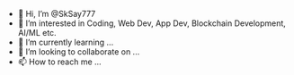 - 👋 Hi, I’m @SkSay777
- 👀 I’m interested in Coding, Web Dev, App Dev, Blockchain Development, AI/ML etc.
- 🌱 I’m currently learning ...
- 💞️ I’m looking to collaborate on ...
- 📫 How to reach me ...

<!---
SkSay777/SkSay777 is a ✨ special ✨ repository because its `README.md` (this file) appears on your GitHub profile.
You can click the Preview link to take a look at your changes.
--->
